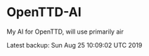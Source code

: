 # OpenTTD-AI
My AI for OpenTTD, will use primarily air

Latest backup: Sun Aug 25 10:09:02 UTC 2019
